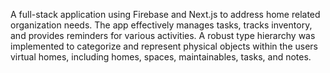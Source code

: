 A full-stack application using Firebase and Next.js to address home related organization needs. The app effectively manages tasks, tracks inventory, and provides reminders for various activities. A robust type hierarchy was implemented to categorize and represent physical objects within the users virtual homes, including homes, spaces, maintainables, tasks, and notes.

